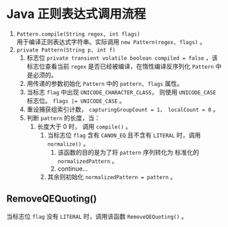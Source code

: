 # Java 正则表达式调用流程 #
  
1. `Pattern.compile(String regex, int flags)`  
用于编译正则表达式字符串。实际调用 `new Pattern(regex, flags)` 。  
2. `private Pattern(String p, int f)`  
	1. 标志位 `private transient volatile boolean compiled = false` ，该标志位查看当前 `regex` 是否已经被编译，在惰性编译反序列化 `Pattern` 中是必须的。  
	2. 用传递的参数初始化 `Pattern` 中的 `pattern, flags` 属性。  
	3. 当标志 `flag` 中出现 `UNICODE_CHARACTER_CLASS`， 则使用 `UNICODE_CASE` 标志位。 `flags |= UNICODE_CASE` 。  
	4. 重设捕获组索引计数， `capturingGroupCount = 1， localCount = 0` 。  
	5. 判断 `pattern` 的长度，当：  
		1. 长度大于 0 时， 调用 `compile()` 。
			1. 当标志位 `flag` 含有 `CANON_EQ` 且不含有 `LITERAL` 时，调用 `normalize()` 。  
				1. 该函数的目的是为了将 `pattern` 序列转化为 标准化的 `normalizedPattern` 。  
				2. continue...
			2. 其余则初始化 `normalizedPattern = pattern` 。

  
## RemoveQEQuoting() ##
  
当标志位 `flag` 没有 `LITERAL` 时，调用该函数 `RemoveQEQuoting()` 。  
  
